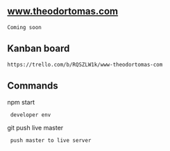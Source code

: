 
## www.theodortomas.com

	Coming soon

## Kanban board

	https://trello.com/b/RQSZLW1k/www-theodortomas-com

## Commands

npm start

	 developer env

git push live master

	 push master to live server
